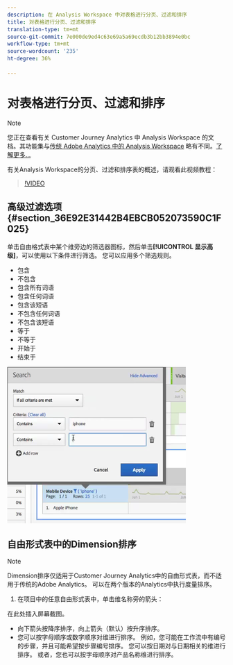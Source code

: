 ```yaml
---
description: 在 Analysis Workspace 中对表格进行分页、过滤和排序
title: 对表格进行分页、过滤和排序
translation-type: tm+mt
source-git-commit: 7e000de9ed4c63e69a5a69ecdb3b12bb3894e0bc
workflow-type: tm+mt
source-wordcount: '235'
ht-degree: 36%

---
```



# 对表格进行分页、过滤和排序

>[!NOTE]
>
>您正在查看有关 Customer Journey Analytics 中 Analysis Workspace 的文档。其功能集与[传统 Adobe Analytics 中的 Analysis Workspace](https://docs.adobe.com/content/help/zh-Hans/analytics/analyze/analysis-workspace/home.html) 略有不同。[了解更多...](/help/getting-started/cja-aa.md)

有关Analysis Workspace的分页、过滤和排序表的概述，请观看此视频教程：

>[!VIDEO](https://video.tv.adobe.com/v/23968)

## 高级过滤选项 {#section_36E92E31442B4EBCB052073590C1F025}

单击自由格式表中某个维旁边的筛选器图标，然后单击&#x200B;**[!UICONTROL 显示高级]**，可以使用以下条件进行筛选。 您可以应用多个筛选规则。

* 包含
* 不包含
* 包含所有词语
* 包含任何词语
* 包含该短语
* 不包含任何词语
* 不包含该短语
* 等于
* 不等于
* 开始于
* 结束于

![](assets/advanced-filter.png)

## 自由形式表中的Dimension排序

>[!NOTE]
>
>Dimension排序仅适用于Customer Journey Analytics中的自由形式表，而不适用于传统的Adobe Analytics。 可以在两个版本的Analytics中执行度量排序。

1. 在项目中的任意自由形式表中，单击维名称旁的箭头：

在此处插入屏幕截图。

* 向下箭头按降序排序，向上箭头（默认）按升序排序。
* 您可以按字母顺序或数字顺序对维进行排序。 例如，您可能在工作流中有编号的步骤，并且可能希望按步骤编号排序。 您可以按日期对与日期相关的维进行排序。 或者，您也可以按字母顺序对产品名称维进行排序。